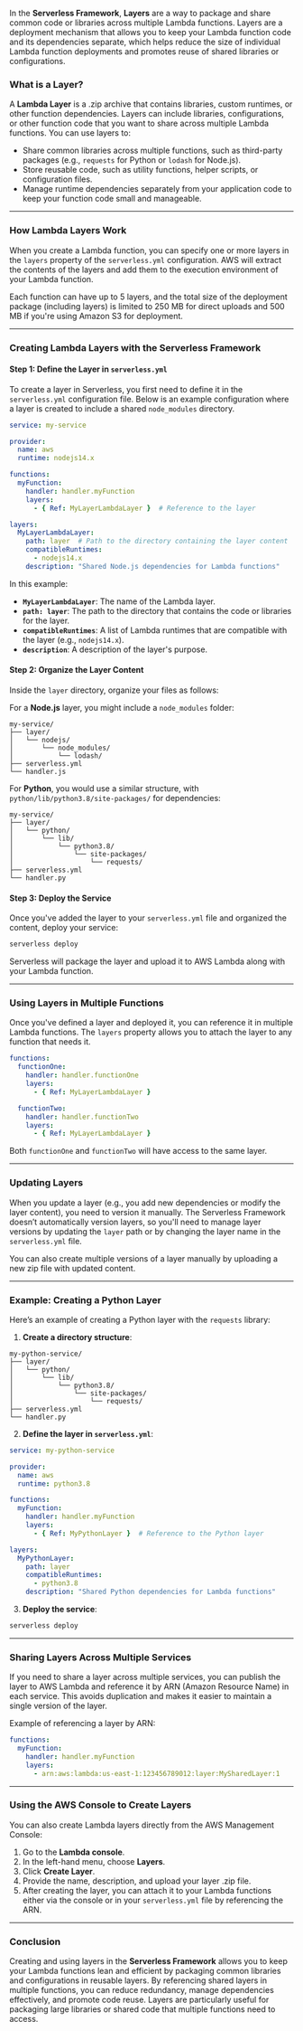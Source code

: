 In the **Serverless Framework**, **Layers** are a way to package and share common code or libraries across multiple Lambda functions. Layers are a deployment mechanism that allows you to keep your Lambda function code and its dependencies separate, which helps reduce the size of individual Lambda function deployments and promotes reuse of shared libraries or configurations.

### What is a Layer?

A **Lambda Layer** is a .zip archive that contains libraries, custom runtimes, or other function dependencies. Layers can include libraries, configurations, or other function code that you want to share across multiple Lambda functions. You can use layers to:

- Share common libraries across multiple functions, such as third-party packages (e.g., `requests` for Python or `lodash` for Node.js).
- Store reusable code, such as utility functions, helper scripts, or configuration files.
- Manage runtime dependencies separately from your application code to keep your function code small and manageable.

---

### How Lambda Layers Work

When you create a Lambda function, you can specify one or more layers in the `layers` property of the `serverless.yml` configuration. AWS will extract the contents of the layers and add them to the execution environment of your Lambda function.

Each function can have up to 5 layers, and the total size of the deployment package (including layers) is limited to 250 MB for direct uploads and 500 MB if you're using Amazon S3 for deployment.

---

### Creating Lambda Layers with the Serverless Framework

#### Step 1: Define the Layer in `serverless.yml`

To create a layer in Serverless, you first need to define it in the `serverless.yml` configuration file. Below is an example configuration where a layer is created to include a shared `node_modules` directory.

```yaml
service: my-service

provider:
  name: aws
  runtime: nodejs14.x

functions:
  myFunction:
    handler: handler.myFunction
    layers:
      - { Ref: MyLayerLambdaLayer }  # Reference to the layer

layers:
  MyLayerLambdaLayer:
    path: layer  # Path to the directory containing the layer content
    compatibleRuntimes:
      - nodejs14.x
    description: "Shared Node.js dependencies for Lambda functions"
```

In this example:
- **`MyLayerLambdaLayer`**: The name of the Lambda layer.
- **`path: layer`**: The path to the directory that contains the code or libraries for the layer.
- **`compatibleRuntimes`**: A list of Lambda runtimes that are compatible with the layer (e.g., `nodejs14.x`).
- **`description`**: A description of the layer's purpose.

#### Step 2: Organize the Layer Content

Inside the `layer` directory, organize your files as follows:

For a **Node.js** layer, you might include a `node_modules` folder:

```
my-service/
├── layer/
│   └── nodejs/
│       └── node_modules/
│           └── lodash/
├── serverless.yml
└── handler.js
```

For **Python**, you would use a similar structure, with `python/lib/python3.8/site-packages/` for dependencies:

```
my-service/
├── layer/
│   └── python/
│       └── lib/
│           └── python3.8/
│               └── site-packages/
│                   └── requests/
├── serverless.yml
└── handler.py
```

#### Step 3: Deploy the Service

Once you've added the layer to your `serverless.yml` file and organized the content, deploy your service:

```bash
serverless deploy
```

Serverless will package the layer and upload it to AWS Lambda along with your Lambda function.

---

### Using Layers in Multiple Functions

Once you've defined a layer and deployed it, you can reference it in multiple Lambda functions. The `layers` property allows you to attach the layer to any function that needs it.

```yaml
functions:
  functionOne:
    handler: handler.functionOne
    layers:
      - { Ref: MyLayerLambdaLayer }

  functionTwo:
    handler: handler.functionTwo
    layers:
      - { Ref: MyLayerLambdaLayer }
```

Both `functionOne` and `functionTwo` will have access to the same layer.

---

### Updating Layers

When you update a layer (e.g., you add new dependencies or modify the layer content), you need to version it manually. The Serverless Framework doesn’t automatically version layers, so you'll need to manage layer versions by updating the `layer` path or by changing the layer name in the `serverless.yml` file.

You can also create multiple versions of a layer manually by uploading a new zip file with updated content.

---

### Example: Creating a Python Layer

Here’s an example of creating a Python layer with the `requests` library:

1. **Create a directory structure**:

```
my-python-service/
├── layer/
│   └── python/
│       └── lib/
│           └── python3.8/
│               └── site-packages/
│                   └── requests/
├── serverless.yml
└── handler.py
```

2. **Define the layer in `serverless.yml`**:

```yaml
service: my-python-service

provider:
  name: aws
  runtime: python3.8

functions:
  myFunction:
    handler: handler.myFunction
    layers:
      - { Ref: MyPythonLayer }  # Reference to the Python layer

layers:
  MyPythonLayer:
    path: layer
    compatibleRuntimes:
      - python3.8
    description: "Shared Python dependencies for Lambda functions"
```

3. **Deploy the service**:

```bash
serverless deploy
```

---

### Sharing Layers Across Multiple Services

If you need to share a layer across multiple services, you can publish the layer to AWS Lambda and reference it by ARN (Amazon Resource Name) in each service. This avoids duplication and makes it easier to maintain a single version of the layer.

Example of referencing a layer by ARN:

```yaml
functions:
  myFunction:
    handler: handler.myFunction
    layers:
      - arn:aws:lambda:us-east-1:123456789012:layer:MySharedLayer:1
```

---

### Using the AWS Console to Create Layers

You can also create Lambda layers directly from the AWS Management Console:

1. Go to the **Lambda console**.
2. In the left-hand menu, choose **Layers**.
3. Click **Create Layer**.
4. Provide the name, description, and upload your layer .zip file.
5. After creating the layer, you can attach it to your Lambda functions either via the console or in your `serverless.yml` file by referencing the ARN.

---

### Conclusion

Creating and using layers in the **Serverless Framework** allows you to keep your Lambda functions lean and efficient by packaging common libraries and configurations in reusable layers. By referencing shared layers in multiple functions, you can reduce redundancy, manage dependencies effectively, and promote code reuse. Layers are particularly useful for packaging large libraries or shared code that multiple functions need to access.

